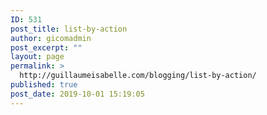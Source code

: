 ```yaml
---
ID: 531
post_title: list-by-action
author: gicomadmin
post_excerpt: ""
layout: page
permalink: >
  http://guillaumeisabelle.com/blogging/list-by-action/
published: true
post_date: 2019-10-01 15:19:05
---
```

<!-- wp:tag-cloud /-->

<!-- wp:categories /-->